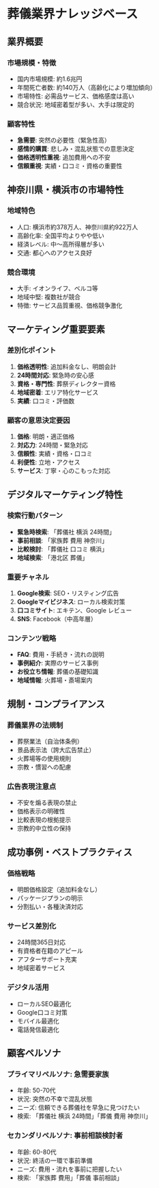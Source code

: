 # 葬儀業界ナレッジベース

## 業界概要

### 市場規模・特徴
- 国内市場規模: 約1.6兆円
- 年間死亡者数: 約140万人（高齢化により増加傾向）
- 市場特性: 必需品サービス、価格感度は高い
- 競合状況: 地域密着型が多い、大手は限定的

### 顧客特性
- **急需要**: 突然の必要性（緊急性高）
- **感情的購買**: 悲しみ・混乱状態での意思決定
- **価格透明性重視**: 追加費用への不安
- **信頼重視**: 実績・口コミ・資格の重要性

## 神奈川県・横浜市の市場特性

### 地域特色
- 人口: 横浜市約378万人、神奈川県約922万人
- 高齢化率: 全国平均よりやや低い
- 経済レベル: 中〜高所得層が多い
- 交通: 都心へのアクセス良好

### 競合環境
- 大手: イオンライフ、ベルコ等
- 地域中堅: 複数社が競合
- 特徴: サービス品質重視、価格競争激化

## マーケティング重要要素

### 差別化ポイント
1. **価格透明性**: 追加料金なし、明朗会計
2. **24時間対応**: 緊急時の安心感
3. **資格・専門性**: 葬祭ディレクター資格
4. **地域密着**: エリア特化サービス
5. **実績**: 口コミ・評価数

### 顧客の意思決定要因
1. **価格**: 明朗・適正価格
2. **対応力**: 24時間・緊急対応
3. **信頼性**: 実績・資格・口コミ
4. **利便性**: 立地・アクセス
5. **サービス**: 丁寧・心のこもった対応

## デジタルマーケティング特性

### 検索行動パターン
- **緊急時検索**: 「葬儀社 横浜 24時間」
- **事前相談**: 「家族葬 費用 神奈川」
- **比較検討**: 「葬儀社 口コミ 横浜」
- **地域検索**: 「港北区 葬儀」

### 重要チャネル
1. **Google検索**: SEO・リスティング広告
2. **Googleマイビジネス**: ローカル検索対策
3. **口コミサイト**: エキテン、Google レビュー
4. **SNS**: Facebook（中高年層）

### コンテンツ戦略
- **FAQ**: 費用・手続き・流れの説明
- **事例紹介**: 実際のサービス事例
- **お役立ち情報**: 葬儀の基礎知識
- **地域情報**: 火葬場・斎場案内

## 規制・コンプライアンス

### 葬儀業界の法規制
- 葬祭業法（自治体条例）
- 景品表示法（誇大広告禁止）
- 火葬場等の使用規則
- 宗教・慣習への配慮

### 広告表現注意点
- 不安を煽る表現の禁止
- 価格表示の明確性
- 比較表現の根拠提示
- 宗教的中立性の保持

## 成功事例・ベストプラクティス

### 価格戦略
- 明朗価格設定（追加料金なし）
- パッケージプランの明示
- 分割払い・各種決済対応

### サービス差別化
- 24時間365日対応
- 有資格者在籍のアピール
- アフターサポート充実
- 地域密着サービス

### デジタル活用
- ローカルSEO最適化
- Google口コミ対策
- モバイル最適化
- 電話発信最適化

## 顧客ペルソナ

### プライマリペルソナ: 急需要家族
- 年齢: 50-70代
- 状況: 突然の不幸で混乱状態
- ニーズ: 信頼できる葬儀社を早急に見つけたい
- 検索: 「葬儀社 横浜 24時間」「葬儀 費用 神奈川」

### セカンダリペルソナ: 事前相談検討者
- 年齢: 60-80代
- 状況: 終活の一環で事前準備
- ニーズ: 費用・流れを事前に把握したい
- 検索: 「家族葬 費用」「葬儀 事前相談」 